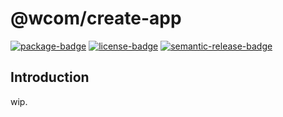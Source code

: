 # @wcom/create-app

[![package-badge]][package]
[![license-badge]][license]
[![semantic-release-badge]][semantic-release]

[package]: https://www.npmjs.com/package/@wcom/create-app
[package-badge]: https://img.shields.io/npm/v/@wcom/create-app
[license]: https://github.com/wcom-js/create/blob/main/LICENSE
[license-badge]: https://img.shields.io/github/license/wcom-js/create
[semantic-release]: https://github.com/semantic-release/semantic-release
[semantic-release-badge]: https://img.shields.io/badge/%20%20%F0%9F%93%A6%F0%9F%9A%80-semantic--release-e10079.svg

## Introduction

wip.
